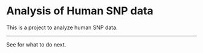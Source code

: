 # Analysis of Human SNP data

This is a project to analyze human SNP data.

---

See [](CONTRIBUTING.md) for what to do next.
